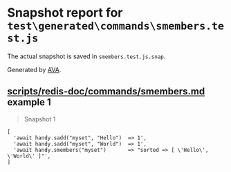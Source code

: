 # Snapshot report for `test\generated\commands\smembers.test.js`

The actual snapshot is saved in `smembers.test.js.snap`.

Generated by [AVA](https://ava.li).

## [scripts/redis-doc/commands/smembers.md](../../../../scripts/redis-doc/commands/smembers.md) example 1

> Snapshot 1

    [
      'await handy.sadd("myset", "Hello")  => 1',
      'await handy.sadd("myset", "World")  => 1',
      'await handy.smembers("myset")       => "sorted => [ \'Hello\', \'World\' ]"',
    ]
